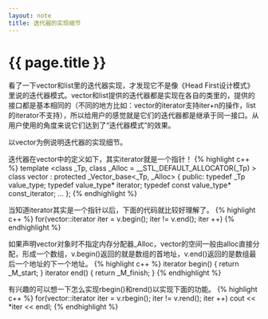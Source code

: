 ```yaml
---
layout: note 
title: 迭代器的实现细节
---
```


{{ page.title }}
================

看了一下vector和list里的迭代器实现，才发现它不是像《Head First设计模式》里说的迭代器模式。vector和list提供的迭代器都是实现在各自的类里的，提供的接口都是基本相同的（不同的地方比如：vector的iterator支持iter+n的操作，list的iterator不支持），所以给用户的感觉就是它们的迭代器都是继承于同一接口。从用户使用的角度来说它们达到了“迭代器模式”的效果。

以vector为例说明迭代器的实现细节。

迭代器在vector中的定义如下，其实iterator就是一个指针！
{% highlight c++ %}
template <class _Tp, class _Alloc = __STL_DEFAULT_ALLOCATOR(_Tp) >
class vector : protected _Vector_base<_Tp, _Alloc> 
{
public:
  typedef _Tp value_type;
  typedef value_type* iterator;
  typedef const value_type* const_iterator;
  ...
};
{% endhighlight %}

当知道iterator其实是一个指针以后，下面的代码就比较好理解了。
{% highlight c++ %}
for(vector<int>::iterator iter = v.begin(); iter != v.end(); iter ++)
{% endhighlight %}

如果声明vector对象时不指定内存分配器_Alloc，vector的空间一般由alloc直接分配，形成一个数组，v.begin()返回的就是数组的首地址，v.end()返回的是数组最后一个地址的下一个地址。
{% highlight c++ %}
iterator begin() { return _M_start; }
iterator end() { return _M_finish; }
{% endhighlight %}

有兴趣的可以想一下怎么实现rbegin()和rend()以实现下面的功能。
{% highlight c++ %}
for(vector<int>::iterator iter = v.rbegin(); iter != v.rend(); iter ++)
    cout << *iter << endl;
{% endhighlight %}